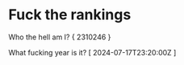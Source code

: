 # Fuck the rankings

Who the hell am I?
{ 2310246 }

What fucking year is it?
[ 2024-07-17T23:20:00Z ]
